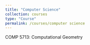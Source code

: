 ```yaml
---
title: "Computer Science"
collection: courses
type: "Course"
permalink: /courses/computer science
---
```


COMP 5713: Computational Geometry
